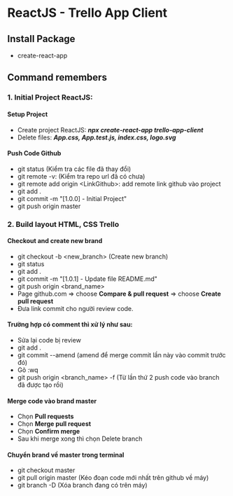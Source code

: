 # ReactJS - Trello App Client

## Install Package

-   create-react-app

## Command remembers

### **1. Initial Project ReactJS:**

#### Setup Project

-   Create project ReactJS: **_npx create-react-app trello-app-client_**
-   Delete files: **_App.css, App.test.js, index.css, logo.svg_**

#### Push Code Github

-   git status (Kiểm tra các file đã thay đổi)
-   git remote -v: (Kiểm tra repo url đã có chưa)
-   git remote add origin \<LinkGithub>: add remote link github vào project
-   git add .
-   git commit -m "[1.0.0] - Initial Project"
-   git push origin master

### **2. Build layout HTML, CSS Trello**

#### Checkout and create new brand

-   git checkout -b <new_branch> (Create new branch)
-   git status
-   git add .
-   git commit -m "[1.0.1] - Update file README.md"
-   git push origin <brand_name>
-   Page github.com => choose **Compare & pull request** => choose **Create pull request**
-   Đưa link commit cho người review code.

#### Trường hợp có comment thì xử lý như sau:

-   Sửa lại code bị review
-   git add .
-   git commit --amend (amend để merge commit lần này vào commit trước đó)
-   Gõ :wq
-   git push origin <branch_name> -f (Từ lần thứ 2 push code vào branch đã được tạo rồi)

#### Merge code vào brand master

-   Chọn **Pull requests**
-   Chọn **Merge pull request**
-   Chọn **Confirm merge**
-   Sau khi merge xong thì chọn Delete branch

#### Chuyển brand về master trong terminal

-   git checkout master
-   git pull origin master (Kéo đoạn code mới nhất trên github về máy)
-   git branch -D <BrandName> (Xóa branch đang có trên máy)
